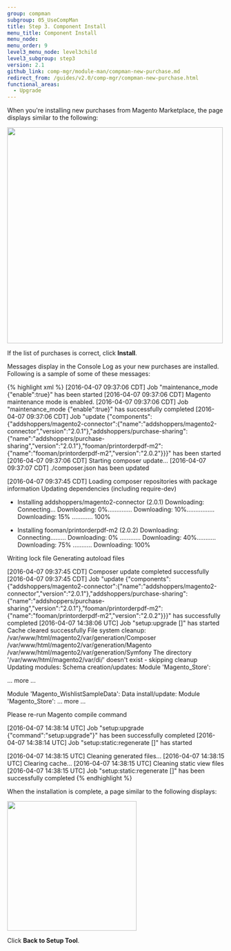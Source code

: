 ```yaml
---
group: compman
subgroup: 05_UseCompMan
title: Step 3. Component Install
menu_title: Component Install
menu_node:
menu_order: 9
level3_menu_node: level3child
level3_subgroup: step3
version: 2.1
github_link: comp-mgr/module-man/compman-new-purchase.md
redirect_from: /guides/v2.0/comp-mgr/compman-new-purchase.html
functional_areas:
  - Upgrade
---
```


When you're installing new purchases from Magento Marketplace, the page displays similar to the following:

<img src="{{ site.baseurl }}/common/images/compman_new-purchases-step3install.png" width="500px">

If the list of purchases is correct, click **Install**.

Messages display in the Console Log as your new purchases are installed. Following is a sample of some of these messages:

{% highlight xml %}
[2016-04-07 09:37:06 CDT] Job "maintenance_mode {"enable":true}" has been started
[2016-04-07 09:37:06 CDT] Magento maintenance mode is enabled.
[2016-04-07 09:37:06 CDT] Job "maintenance_mode {"enable":true}" has successfully completed
[2016-04-07 09:37:06 CDT] Job "update {"components":{"addshoppers/magento2-connector":{"name":"addshoppers/magento2-connector","version":"2.0.1"},"addshoppers/purchase-sharing":{"name":"addshoppers/purchase-sharing","version":"2.0.1"},"fooman/printorderpdf-m2":{"name":"fooman/printorderpdf-m2","version":"2.0.2"}}}" has been started
[2016-04-07 09:37:06 CDT] Starting composer update...
[2016-04-07 09:37:07 CDT] ./composer.json has been updated

[2016-04-07 09:37:45 CDT] Loading composer repositories with package information
Updating dependencies (including require-dev)
- Installing addshoppers/magento2-connector (2.0.1)
Downloading: Connecting... Downloading: 0%.............. Downloading: 10%................
Downloading: 15% ............ 100%

- Installing fooman/printorderpdf-m2 (2.0.2)
Downloading: Connecting......... Downloading: 0% ............ Downloading: 40%........... Downloading: 75% ........... Downloading: 100%

Writing lock file
Generating autoload files

[2016-04-07 09:37:45 CDT] Composer update completed successfully
[2016-04-07 09:37:45 CDT] Job "update {"components":{"addshoppers/magento2-connector":{"name":"addshoppers/magento2-connector","version":"2.0.1"},"addshoppers/purchase-sharing":{"name":"addshoppers/purchase-sharing","version":"2.0.1"},"fooman/printorderpdf-m2":{"name":"fooman/printorderpdf-m2","version":"2.0.2"}}}" has successfully completed
[2016-04-07 14:38:06 UTC] Job "setup:upgrade []" has started
Cache cleared successfully
File system cleanup:
/var/www/html/magento2/var/generation/Composer
/var/www/html/magento2/var/generation/Magento
/var/www/html/magento2/var/generation/Symfony
The directory '/var/www/html/magento2/var/di/' doesn't exist - skipping cleanup
Updating modules:
Schema creation/updates:
Module 'Magento_Store':

... more ...

Module 'Magento_WishlistSampleData':
Data install/update:
Module 'Magento_Store':
... more ...

Please re-run Magento compile command

[2016-04-07 14:38:14 UTC] Job "setup:upgrade {"command":"setup:upgrade"}" has been successfully completed
[2016-04-07 14:38:14 UTC] Job "setup:static:regenerate []" has started

[2016-04-07 14:38:15 UTC] Cleaning generated files...
[2016-04-07 14:38:15 UTC] Clearing cache...
[2016-04-07 14:38:15 UTC] Cleaning static view files
[2016-04-07 14:38:15 UTC] Job "setup:static:regenerate []" has been successfully completed
{% endhighlight %}

When the installation is complete, a page similar to the following displays:

<img src="{{ site.baseurl }}/common/images/cman_new-purchases_finish.png" width="300px">

Click **Back to Setup Tool**.
